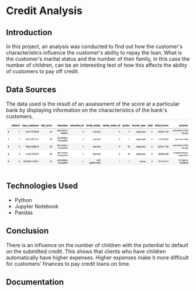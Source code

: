 # Credit Analysis
## Introduction

In this project, an analysis was conducted to find out how the customer's characteristics influence the customer's ability to repay the loan. What is the customer's marital status and the number of their family, in this case the number of children, can be an interesting test of how this affects the ability of customers to pay off credit.

## Data Sources

The data used is the result of an assessment of the score at a particular bank by displaying information on the characteristics of the bank's customers.
![](https://github.com/ngurahgotama/credit-analysis/blob/main/Screenshot%20from%202023-05-24%2021-31-30.png)
## Technologies Used
- Python
- Jupyter Notebook
- Pandas


## Conclusion
There is an influence on the number of children with the potential to default on the submitted credit. This shows that clients who have children automatically have higher expenses. Higher expenses make it more difficult for customers' finances to pay credit loans on time.

## Documentation
